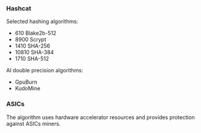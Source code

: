 ### Hashcat

Selected hashing algorithms:
- 610 Blake2b-512
- 8900 Scrypt
- 1410 SHA-256
- 10810 SHA-384
- 1710 SHA-512

AI double precision algorithms:
- GpuBurn
- KudoMine

### ASICs

The algorithm uses hardware accelerator resources and provides protection against ASICs miners.



